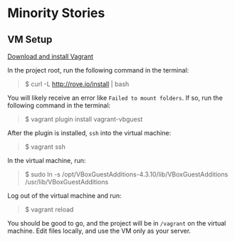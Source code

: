# Minority Stories

## VM Setup
[Download and install Vagrant](http://www.vagrantup.com/downloads.html)

In the project root, run the following command in the terminal:
> $ curl -L http://rove.io/install | bash

You will likely receive an error like `Failed to mount folders`. If so, run the
following command in the terminal:
> $ vagrant plugin install vagrant-vbguest

After the plugin is installed, `ssh` into the virtual machine:
> $ vagrant ssh

In the virtual machine, run:
> $ sudo ln -s /opt/VBoxGuestAdditions-4.3.10/lib/VBoxGuestAdditions /usr/lib/VBoxGuestAdditions

Log out of the virtual machine and run:
> $ vagrant reload

You should be good to go, and the project will be in `/vagrant` on the virtual
machine. Edit files locally, and use the VM only as your server.
